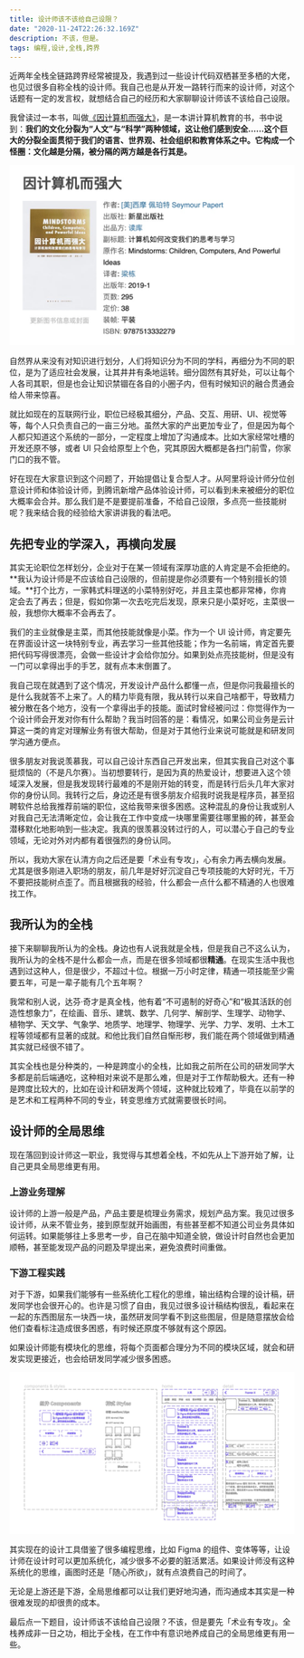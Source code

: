 ```yaml
---
title: 设计师该不该给自己设限？
date: "2020-11-24T22:26:32.169Z"
description: 不该，但是。
tags: 编程,设计,全栈,跨界
---
```


近两年全栈全链路跨界经常被提及，我遇到过一些设计代码双栖甚至多栖的大佬，也见过很多自称全栈的设计师。我自己也是从开发一路转行而来的设计师，对这个话题有一定的发言权，就想结合自己的经历和大家聊聊设计师该不该给自己设限。

我曾读过一本书，叫做[《因计算机而强大》](https://book.douban.com/subject/30418117/)，是一本讲计算机教育的书，书中说到：**我们的文化分裂为“人文”与“科学”两种领域，这让他们感到安全……这个巨大的分裂全面贯彻于我们的语言、世界观、社会组织和教育体系之中。它构成一个怪圈：文化越是分隔，被分隔的两方越是各行其是。**

![因计算机而强大](./computers.jpg)

自然界从来没有对知识进行划分，人们将知识分为不同的学科，再细分为不同的职位，是为了适应社会发展，让其井井有条地运转。细分固然有其好处，可以让每个人各司其职，但是也会让知识禁锢在各自的小圈子内，但有时候知识的融合贯通会给人带来惊喜。

就比如现在的互联网行业，职位已经极其细分，产品、交互、用研、UI、视觉等等，每个人只负责自己的一亩三分地。虽然大家的产出更加专业了，但是因为每个人都只知道这个系统的一部分，一定程度上增加了沟通成本。比如大家经常吐槽的开发还原不够，或者 UI 只会给原型上个色，究其原因大概都是各扫门前雪，你家门口的我不管。

好在现在大家意识到这个问题了，开始提倡让复合型人才。从阿里将设计师分位创意设计师和体验设计师，到腾讯新增产品体验设计师，可以看到未来被细分的职位大概率会合并。那么我们是不是要提前准备，不给自己设限，多点亮一些技能树呢？我来结合我的经验给大家讲讲我的看法吧。

## 先把专业的学深入，再横向发展
其实无论职位怎样划分，企业对于在某一领域有深厚功底的人肯定是不会拒绝的。**我认为设计师是不应该给自己设限的，但前提是你必须要有一个特别擅长的领域。**打个比方，一家韩式料理送的小菜特别好吃，并且主菜也都非常棒，你肯定会去了再去；但是，假如你第一次去吃完后发现，原来只是小菜好吃，主菜很一般，我想你大概率不会再去了。

我们的主业就像是主菜，而其他技能就像是小菜。作为一个 UI 设计师，肯定要先在界面设计这一块特别专业，再去学习一些其他技能；作为一名前端，肯定首先要把代码写得很漂亮，会做一些设计才会给你加分。如果到处点亮技能树，但是没有一门可以拿得出手的手艺，就有点本末倒置了。

我自己现在就遇到了这个情况，开发设计产品什么都懂一点，但是你问我最擅长的是什么我就答不上来了。人的精力毕竟有限，我从转行以来自己啥都干，导致精力被分散在各个地方，没有一个拿得出手的技能。面试时曾经被问过：你觉得作为一个设计师会开发对你有什么帮助？我当时回答的是：看情况，如果公司业务是云计算这一类的肯定对理解业务有很大帮助，但是对于其他行业来说可能就是和研发同学沟通方便点。

很多朋友对我说羡慕我，可以自己设计东西自己开发出来，但其实我自己对这个事挺烦恼的（不是凡尔赛）。当初想要转行，是因为真的热爱设计，想要进入这个领域深入发展，但是我发现转行最难的不是刚开始的转变，而是转行后头几年大家对你的身份认同。我转行之后，身边还是有很多朋友介绍我时说我是程序员，甚至招聘软件总给我推荐前端的职位，这给我带来很多困惑。这种混乱的身份让我或别人对我自己无法清晰定位，会让我在工作中变成一块哪里需要往哪里搬的砖，甚至会潜移默化地影响到一些决定。我真的很羡慕没转过行的人，可以潜心于自己的专业领域，无论对外对内都有着很强烈的身份认同。

所以，我劝大家在认清方向之后还是要「术业有专攻」，心有余力再去横向发展。尤其是很多刚进入职场的朋友，前几年是好好沉淀自己专项技能的大好时光，千万不要把技能树点歪了。而且根据我的经验，什么都会一点什么都不精通的人也很难找工作。

## 我所认为的全栈
接下来聊聊我所认为的全栈。身边也有人说我就是全栈，但是我自己不这么认为，我所认为的全栈不是什么都会一点，而是在很多领域都很**精通**。在现实生活中我也遇到过这种人，但是很少，不超过十位。根据一万小时定律，精通一项技能至少需要五年，可是一辈子能有几个五年啊？

我常和别人说，达芬·奇才是真全栈，他有着“不可遏制的好奇心”和“极其活跃的创造性想象力”，在绘画、音乐、建筑、数学、几何学、解剖学、生理学、动物学、植物学、天文学、气象学、地质学、地理学、物理学、光学、力学、发明、土木工程等领域都有显著的成就。和他比我们自然自惭形秽，我们能在两个领域做到精通其实就已经很不错了。

其实全栈也是分种类的，一种是跨度小的全栈，比如我之前所在公司的研发同学大多都是前后端通吃，这种相对来说不是那么难，但是对于工作帮助极大。还有一种是跨度比较大的，比如在设计和研发两个领域，这种就比较难了，毕竟在以前学的是艺术和工程两种不同的专业，转变思维方式就需要很长时间。

## 设计师的全局思维
现在落回到设计师这一职业，我觉得与其想着全栈，不如先从上下游开始了解，让自己更具全局思维更有用。

### 上游业务理解
设计师的上游一般是产品，产品主要是梳理业务需求，规划产品方案。我见过很多设计师，从来不管业务，接到原型就开始画图，有些甚至都不知道公司业务具体如何运转。如果能够往上多思考一步，自己在脑中知道全貌，做设计时自然也会更加顺畅，甚至能发现产品的问题及早提出来，避免浪费时间重做。

### 下游工程实践
对于下游，如果我们能够有一些系统化工程化的思维，输出结构合理的设计稿，研发同学也会很开心的。也许是习惯了自由，我见过很多设计稿结构很乱，看起来在一起的东西图层东一块西一块，虽然研发同学看不到这些图层，但是随意摆放会给他们查看标注造成很多困惑，有时候还原度不够就有这个原因。

如果设计师能有模块化的思维，将每个页面都合理分为不同的模块区域，就会和研发实现更接近，也会给研发同学减少很多困惑。

![模块化](./modules.jpg)

其实现在的设计工具借鉴了很多编程思维，比如 Figma 的组件、变体等等，让设计师在设计时可以更加系统化，减少很多不必要的脏活累活。如果设计师没有这种系统化的思维，画图时还是「随心所欲」，就有点浪费自己的时间了。

无论是上游还是下游，全局思维都可以让我们更好地沟通，而沟通成本其实是一种很难发现的却很贵的成本。

最后点一下题目，设计师该不该给自己设限？不该，但是要先「术业有专攻」。全栈养成非一日之功，相比于全栈，在工作中有意识地养成自己的全局思维更有用一些。
